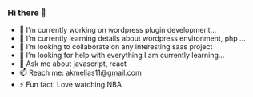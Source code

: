 ### Hi there 👋

<!--
**AkmElias/AkmElias** is a ✨ _special_ ✨ repository because its `README.md` (this file) appears on your GitHub profile. -->


- 🔭 I’m currently working on wordpress plugin development...
- 🌱 I’m currently learning details about wordpress environment, php ...
- 👯 I’m looking to collaborate on any interesting saas project
- 🤔 I’m looking for help with everything I am currently learning...
- 💬 Ask me about javascript, react
- 📫 Reach me: akmelias11@gmail.com
- ⚡ Fun fact: Love watching NBA


